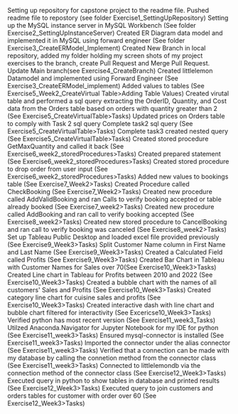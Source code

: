 Setting up repository for capstone project to the readme file. Pushed readme file to repostory (see folder Exercise1_SettingUpRepository)
Setting up the MySQL instance server in MySQL Workbench (See folder Exercise2_SettingUpInstanceServer)
Created ER Diagram data model and implemented it in MySQL using forward engineer (See folder Exercise3_CreateERModel_Implement)
Created New Branch in local repository, added my folder holding my screen shots of my project exercises to the branch, create Pull Request and Merge Pull Request. Update Main branch(see Exercise4_CreateBranch)
Created littlelemon Datamodel and implemented using Forward Engineer (See Exercise3_CreateERModel_implement)
Added values to tables (See Exercise5_Week2_CreateVirtual Table>Adding Table Values)
Created virutal table and performed a sql query extracting the OrderID, Quantity, and Cost data from the Orders table based on orders with quantity greater than 2 (See Exercise5_CreateVirtualTable>Tasks)
Updated prices on Orders table to comply with Task 2 sql query 
Complete task2 sql query (See Exercise5_CreateVirtualTable>Tasks)
Complete task3 created nested query (See Exercise5_CreateVirtualTable>Tasks)
Created stored procedure GetMaxQuantity and called it back (See Exercise6_week2_storedProcedures>Tasks)
Created prepared statement (See Exercise6_week2_storedProcedures>Tasks)
Created stored procedure to drop order from user input (See Exercise6_week2_storedProcedures>Tasks)
Added new values to bookings table (See Exercise7_Week2>Tasks)
Created Procedure called CheckBooking (See Exercise7_Week2>Tasks)
Created new procedure called AddValidBooking and ran Calls to verify booking accepted or table already booked (See Exercise7_week2>Tasks)
Created new procedure called AddBooking and ran call to verify booking accepted (See Exercise8_week2>Tasks)
Created new stored procedure to CancelBooking and ran call to verify booking was canceled (See Exercise8_week2>Tasks)
Set up Tableau Public Desktop and loaded excel file provided previously (See Exercise9_Week3>Tasks)
Split Customer Name column in First Name and Last Name (See Exercise9_Week3>Tasks)
Created a Calculated Field called Profits (See Exercise9_Week3>Tasks)
Created Bar Chart in Tableau with Customer Names for Sales over 70(See Exercise10_Week3>Tasks)
Created Line chart in Tableau for Profits between 2010 and 2022 (See Exercise10_Week3>Tasks)
Created a bubble chart with the names of all customers' Sales and Profits (See Exercise10_Week3>Tasks)
Created category line chart for cuisine sales and profits (See Exercise10_Week3>Tasks)
Created interactive dash with line chart and bubble chart filtered for interactivity (See Excericse10_Week3>Tasks)
Verified python has most recent version (See Exercise11_week3_Tasks)
Utilzed Anaconda.Navigator for Jupyter Notebook for my IDE for python (See Exercise11_week3>Tasks)
Ensured mysql-connector is installed (See Exercise11_week3>Tasks)
Imported the connector under the alias connector (See Exercise11_week3>Tasks)
Verified that a connection can be made with my database by calling the connetion method from the connector class (See Exercise11_week3>Tasks)
Connected to littlelemondb via the connection method of the connector class (See Exercise12_Week3>Tasks)
Executed query in python to show tables in database and printed results (See Exercise12_Week3>Tasks)
Executed query to join customers and orders tables for customer with order over 60 (See Exercise12_Week3>Tasks)
